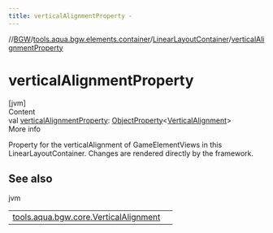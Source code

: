 ```yaml
---
title: verticalAlignmentProperty -
---
```

//[BGW](../../../index.md)/[tools.aqua.bgw.elements.container](../index.md)/[LinearLayoutContainer](index.md)/[verticalAlignmentProperty](vertical-alignment-property.md)



# verticalAlignmentProperty  
[jvm]  
Content  
val [verticalAlignmentProperty](vertical-alignment-property.md): [ObjectProperty](../../tools.aqua.bgw.observable/-object-property/index.md)<[VerticalAlignment](../../tools.aqua.bgw.core/-vertical-alignment/index.md)>  
More info  


Property for the verticalAlignment of GameElementViews in this LinearLayoutContainer. Changes are rendered directly by the framework.



## See also  
  
jvm  
  
| | |
|---|---|
| <a name="tools.aqua.bgw.elements.container/LinearLayoutContainer/verticalAlignmentProperty/#/PointingToDeclaration/"></a>[tools.aqua.bgw.core.VerticalAlignment](../../tools.aqua.bgw.core/-vertical-alignment/index.md)| <a name="tools.aqua.bgw.elements.container/LinearLayoutContainer/verticalAlignmentProperty/#/PointingToDeclaration/"></a>|
  
  



